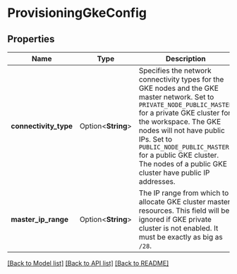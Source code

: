# ProvisioningGkeConfig

## Properties

Name | Type | Description | Notes
------------ | ------------- | ------------- | -------------
**connectivity_type** | Option<**String**> | Specifies the network connectivity types for the GKE nodes and the GKE master network.  Set to `PRIVATE_NODE_PUBLIC_MASTER` for a private GKE cluster for the workspace. The GKE nodes will not have public IPs.  Set to `PUBLIC_NODE_PUBLIC_MASTER` for a public GKE cluster. The nodes of a public GKE cluster have public IP addresses.  | [optional]
**master_ip_range** | Option<**String**> | The IP range from which to allocate GKE cluster master resources. This field will be ignored if GKE private cluster is not enabled.  It must be exactly as big as `/28`. | [optional][default to 10.3.0.0/28]

[[Back to Model list]](../README.md#documentation-for-models) [[Back to API list]](../README.md#documentation-for-api-endpoints) [[Back to README]](../README.md)


